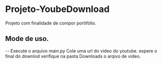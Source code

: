 # Projeto-YoubeDownload
Projeto com finalidade de compor portifólio.
## Mode de uso.
--
Execute o arquivo main.py
Cole uma url do video do youtube.
espere o final do downlod
verifique na pasta Downloads o arqivo de video.
